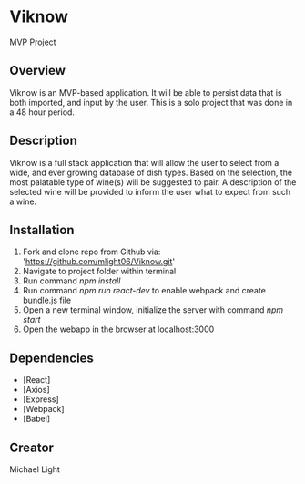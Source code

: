# Viknow
MVP Project

## Overview
Viknow is an MVP-based application. It will be able to persist data that is both imported, and input by the user. This is a solo project that was done in a 48 hour period.

## Description
Viknow is a full stack application that will allow the user to select from a wide, and ever growing database of dish types. Based on the selection, the most palatable type of wine(s) will be suggested to pair. A description of the selected wine will be provided to inform the user what to expect from such a wine.


## Installation
 1) Fork and clone repo from Github via: 'https://github.com/mlight06/Viknow.git'
 2) Navigate to project folder within terminal
 3) Run command *npm install*
 7) Run command *npm run react-dev* to enable webpack and create bundle.js file
 8) Open a new terminal window, initialize the server with command *npm start*
 9) Open the webapp in the browser at localhost:3000

 ## Dependencies

- [React]
- [Axios]
- [Express]
- [Webpack]
- [Babel]

## Creator
Michael Light

